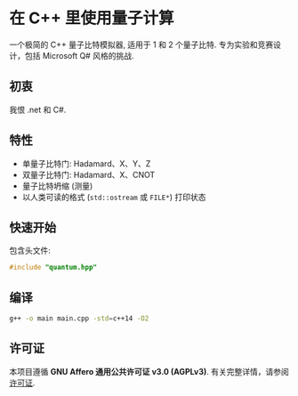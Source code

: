 # 在 C++ 里使用量子计算

一个极简的 C++ 量子比特模拟器, 适用于 1 和 2 个量子比特.
专为实验和竞赛设计，包括 Microsoft Q# 风格的挑战.

## 初衷

我恨 .net 和 C#.

## 特性

- 单量子比特门: Hadamard、X、Y、Z
- 双量子比特门: Hadamard、X、CNOT
- 量子比特坍缩 (测量)
- 以人类可读的格式 (`std::ostream` 或 `FILE*`) 打印状态

## 快速开始

包含头文件:

```cpp
#include "quantum.hpp"
````

## 编译

```sh
g++ -o main main.cpp -std=c++14 -O2
```

## 许可证

本项目遵循 **GNU Affero 通用公共许可证 v3.0 (AGPLv3)**.
有关完整详情，请参阅[许可证](LICENSE).
